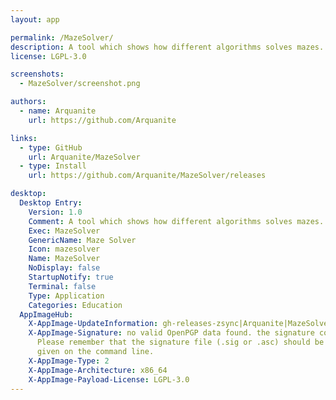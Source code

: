 ```yaml
---
layout: app

permalink: /MazeSolver/
description: A tool which shows how different algorithms solves mazes.
license: LGPL-3.0

screenshots:
  - MazeSolver/screenshot.png

authors:
  - name: Arquanite
    url: https://github.com/Arquanite

links:
  - type: GitHub
    url: Arquanite/MazeSolver
  - type: Install
    url: https://github.com/Arquanite/MazeSolver/releases

desktop:
  Desktop Entry:
    Version: 1.0
    Comment: A tool which shows how different algorithms solves mazes.
    Exec: MazeSolver
    GenericName: Maze Solver
    Icon: mazesolver
    Name: MazeSolver
    NoDisplay: false
    StartupNotify: true
    Terminal: false
    Type: Application
    Categories: Education
  AppImageHub:
    X-AppImage-UpdateInformation: gh-releases-zsync|Arquanite|MazeSolver|continuous|MazeSolver*-x86_64.AppImage.zsync
    X-AppImage-Signature: no valid OpenPGP data found. the signature could not be verified.
      Please remember that the signature file (.sig or .asc) should be the first file
      given on the command line.
    X-AppImage-Type: 2
    X-AppImage-Architecture: x86_64
    X-AppImage-Payload-License: LGPL-3.0
---
```

